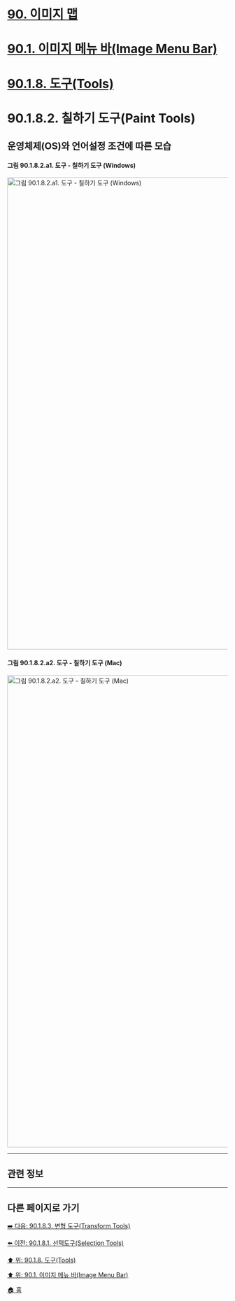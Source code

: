 # [90. 이미지 맵](./90-00-image-map.md)
# [90.1. 이미지 메뉴 바(Image Menu Bar)](./90-01-00-image-menu-bar.md)
# [90.1.8. 도구(Tools)](./90-01-08-tools.md)
# 90.1.8.2. 칠하기 도구(Paint Tools)
## 운영체제(OS)와 언어설정 조건에 따른 모습
#### 그림 90.1.8.2.a1. 도구 - 칠하기 도구 (Windows)
<img width="1080" alt="그림 90.1.8.2.a1. 도구 - 칠하기 도구 (Windows)" environment="Windows 10 GIMP 2.10.36" src="https://github.com/wonder13662/gimp/assets/15767104/29a78a3a-5bcb-48c9-a6d7-684b9b61c3b3">

#### 그림 90.1.8.2.a2. 도구 - 칠하기 도구 (Mac)
<img width="1080" alt="그림 90.1.8.2.a2. 도구 - 칠하기 도구 (Mac)" environment="MacOS:Sonoma 14.2.1 GIMP 2.10.36" src="https://github.com/wonder13662/gimp/assets/15767104/b9f3c2af-444d-45f7-9eac-140543bf15ac">

***

## 관련 정보

***

## 다른 페이지로 가기

[➡️ 다음: 90.1.8.3. 변형 도구(Transform Tools)](./90-01-08-toolsx-03-transform_tools.md)

[⬅️ 이전: 90.1.8.1. 선택도구(Selection Tools)](./90-01-08-toolsx-01-selection_tools.md)

[⬆️ 위: 90.1.8. 도구(Tools)](./90-01-08-tools.md)

[⬆️ 위: 90.1. 이미지 메뉴 바(Image Menu Bar)](./90-01-00-image-menu-bar.md)

[🏠 홈](./00-home.md)
